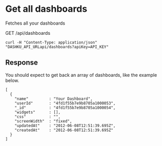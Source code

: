 Get all dashboards
===

Fetches all your dashboards


<span class="badge badge-get">GET</span> <span class="url">/api/dashboards</span>

    curl -H "Content-Type: application/json" "DASHKU_API_URLapi/dashboards?apiKey=API_KEY"

Response
---

You should expect to get back an array of dashboards, like the example below.

    [
      {
        "name"         : "Your Dashboard",
        "userId"       : "4fd1f55b7e9b8705a1000053",
        "_id"          : "4fd1f55b7e9b8705a1000054",
        "widgets"      : [],
        "css"          : "",
        "screenWidth"  : "fixed",
        "updatedAt"    : "2012-06-08T12:51:39.695Z",
        "createdAt"    : "2012-06-08T12:51:39.695Z"
      }
    ]